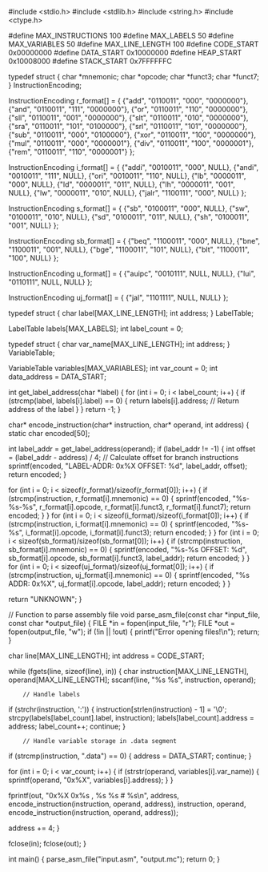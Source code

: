 #include <stdio.h>
#include <stdlib.h>
#include <string.h>
#include <ctype.h>

#define MAX_INSTRUCTIONS 100
#define MAX_LABELS 50
#define MAX_VARIABLES 50
#define MAX_LINE_LENGTH 100
#define CODE_START 0x00000000
#define DATA_START 0x10000000
#define HEAP_START 0x10008000
#define STACK_START 0x7FFFFFFC


typedef struct {
    char *mnemonic;
    char *opcode;
    char *funct3;
    char *funct7;
} InstructionEncoding;


InstructionEncoding r_format[] = {
    {"add", "0110011", "000", "0000000"},
    {"and", "0110011", "111", "0000000"},
    {"or", "0110011", "110", "0000000"},
    {"sll", "0110011", "001", "0000000"},
    {"slt", "0110011", "010", "0000000"},
    {"sra", "0110011", "101", "0100000"},
    {"srl", "0110011", "101", "0000000"},
    {"sub", "0110011", "000", "0100000"},
    {"xor", "0110011", "100", "0000000"},
    {"mul", "0110011", "000", "0000001"},
    {"div", "0110011", "100", "0000001"},
    {"rem", "0110011", "110", "0000001"}
};

InstructionEncoding i_format[] = {
    {"addi", "0010011", "000", NULL},
    {"andi", "0010011", "111", NULL},
    {"ori", "0010011", "110", NULL},
    {"lb", "0000011", "000", NULL},
    {"ld", "0000011", "011", NULL},
    {"lh", "0000011", "001", NULL},
    {"lw", "0000011", "010", NULL},
    {"jalr", "1100111", "000", NULL}
};

InstructionEncoding s_format[] = {
    {"sb", "0100011", "000", NULL},
    {"sw", "0100011", "010", NULL},
    {"sd", "0100011", "011", NULL},
    {"sh", "0100011", "001", NULL}
};

InstructionEncoding sb_format[] = {
    {"beq", "1100011", "000", NULL},
    {"bne", "1100011", "001", NULL},
    {"bge", "1100011", "101", NULL},
    {"blt", "1100011", "100", NULL}
};

InstructionEncoding u_format[] = {
    {"auipc", "0010111", NULL, NULL},
    {"lui", "0110111", NULL, NULL}
};

InstructionEncoding uj_format[] = {
    {"jal", "1101111", NULL, NULL}
};


typedef struct {
    char label[MAX_LINE_LENGTH];
    int address;
} LabelTable;

LabelTable labels[MAX_LABELS];
int label_count = 0;


typedef struct {
    char var_name[MAX_LINE_LENGTH];
    int address;
} VariableTable;

VariableTable variables[MAX_VARIABLES];
int var_count = 0;
int data_address = DATA_START;


int get_label_address(char *label) {
    for (int i = 0; i < label_count; i++) {
        if (strcmp(label, labels[i].label) == 0) {
            return labels[i].address; // Return address of the label
        }
    }
    return -1; 
}


char* encode_instruction(char* instruction, char* operand, int address) {
    static char encoded[50];

   
int label_addr = get_label_address(operand);
    if (label_addr != -1) {
        int offset = (label_addr - address) / 4;  // Calculate offset for branch instructions
        sprintf(encoded, "LABEL-ADDR: 0x%X OFFSET: %d", label_addr, offset);
        return encoded;
    }

    
 for (int i = 0; i < sizeof(r_format)/sizeof(r_format[0]); i++) {
        if (strcmp(instruction, r_format[i].mnemonic) == 0) {
            sprintf(encoded, "%s-%s-%s", r_format[i].opcode, r_format[i].funct3, r_format[i].funct7);
            return encoded;
        }
    }
    for (int i = 0; i < sizeof(i_format)/sizeof(i_format[0]); i++) {
        if (strcmp(instruction, i_format[i].mnemonic) == 0) {
            sprintf(encoded, "%s-%s", i_format[i].opcode, i_format[i].funct3);
            return encoded;
        }
    }
    for (int i = 0; i < sizeof(sb_format)/sizeof(sb_format[0]); i++) {
        if (strcmp(instruction, sb_format[i].mnemonic) == 0) {
            sprintf(encoded, "%s-%s OFFSET: %d", sb_format[i].opcode, sb_format[i].funct3, label_addr);
            return encoded;
        }
    }
    for (int i = 0; i < sizeof(uj_format)/sizeof(uj_format[0]); i++) {
        if (strcmp(instruction, uj_format[i].mnemonic) == 0) {
            sprintf(encoded, "%s ADDR: 0x%X", uj_format[i].opcode, label_addr);
            return encoded;
        }
    }

 return "UNKNOWN";
}

// Function to parse assembly file
void parse_asm_file(const char *input_file, const char *output_file) {
    FILE *in = fopen(input_file, "r");
    FILE *out = fopen(output_file, "w");
    if (!in || !out) {
        printf("Error opening files!\n");
        return;
    }
    
 char line[MAX_LINE_LENGTH];
    int address = CODE_START;
    
while (fgets(line, sizeof(line), in)) {
        char instruction[MAX_LINE_LENGTH], operand[MAX_LINE_LENGTH];
        sscanf(line, "%s %s", instruction, operand);
        
        // Handle labels
 if (strchr(instruction, ':')) {
            instruction[strlen(instruction) - 1] = '\0';
            strcpy(labels[label_count].label, instruction);
            labels[label_count].address = address;
            label_count++;
            continue;
        }

        // Handle variable storage in .data segment
 if (strcmp(instruction, ".data") == 0) {
            address = DATA_START;
            continue;
        }

      
for (int i = 0; i < var_count; i++) {
            if (strstr(operand, variables[i].var_name)) {
                sprintf(operand, "0x%X", variables[i].address);
            }
        }

 fprintf(out, "0x%X 0x%s , %s %s # %s\n", 
         address, encode_instruction(instruction, operand, address), instruction, operand, encode_instruction(instruction, operand, address));
        
  address += 4;
    }
    
 fclose(in);
 fclose(out);
}

int main() {
    parse_asm_file("input.asm", "output.mc");
    return 0;
}
